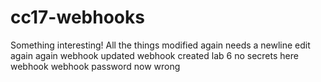 # cc17-webhooks
Something interesting!
All the things
modified again
needs a newline
edit again again
webhook updated
webhook created
lab 6
no secrets here
webhook webhook
password now wrong
